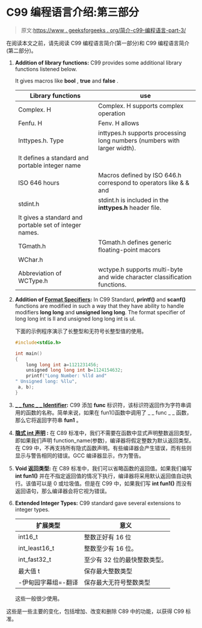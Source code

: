 # C99 编程语言介绍:第三部分

> 原文:[https://www . geeksforgeeks . org/简介-c99-编程语言-part-3/](https://www.geeksforgeeks.org/introduction-to-the-c99-programming-language-part-3/)

在阅读本文之前，请先阅读 C99 编程语言简介(第一部分)和 C99 编程语言简介(第二部分)。

1.  **Addition of library functions:** C99 provides some additional library functions listened below.

    It gives macros like **bool** , **true** and **false** .

    | Library functions | use |
    | --- | --- |
    | Complex. H | Complex. H supports complex operation |
    | Fenfu. H | Fenv. H allows |
    | Inttypes.h. Type | inttypes.h supports processing long numbers (numbers with larger width).
    It defines a standard and portable integer name |
    | ISO 646 hours | Macros defined by ISO 646.h correspond to operators like & & and |
    | stdint.h | stdint.h is included in the **inttypes.h** header file.
    It gives a standard and portable set of integer names. |
    | TGmath.h | TGmath.h defines generic floating-point macors |
    | WChar.h |  |
    | Abbreviation of WCType.h | wctype.h supports multi-byte and wide character classification functions. |

2.  **Addition of [Format Specifiers](https://www.geeksforgeeks.org/format-specifiers-in-c/):** In C99 Standard, **printf()** and **scanf()** functions are modified in such a way that they have ability to handle modifiers **long long** and **unsigned long long**. The format specifier of long long int is ll and unsigned long long int is ul.

    下面的示例程序演示了长整型和无符号长整型值的使用。

    ```cpp
    #include<stdio.h>

    int main()
    {
        long long int a=1121231456;
        unsigned long long int b=1124154632;
        printf("Long Number: %lld and"
    " Unsigned long: %llu",
     a, b);
    }
    ```

3.  **[_ _ func _ _ Identifier](https://www.geeksforgeeks.org/predefined-identifier-__func__-c/):**
    C99 添加 **__func__** 标识符，该标识符返回作为字符串调用的函数的名称。简单来说，如果在 fun1()函数中调用了 _ _ func _ _ 函数，那么它将返回字符串 **fun1** 。
4.  **[隐式 int 声明](https://www.geeksforgeeks.org/implicit-return-type-int-c-language/) :**
    在 C89 标准中，我们不需要在函数中显式声明整数返回类型，即如果我们声明 function_name(参数)，编译器将假定整数为默认返回类型。在 C99 中，不再支持所有隐式函数声明。有些编译器会产生错误，而有些则显示与警告相同的错误。GCC 编译器显示，作为警告。
5.  **Void 返回类型:**
    在 C89 标准中，我们可以省略函数的返回值。如果我们编写 **int fun1()** 并在不指定返回值的情况下执行，编译器将采用默认返回值自动执行。该值可以是 0 或垃圾值。但是在 C99 中，如果我们写 **int fun1()** 而没有返回语句，那么编译器会将它视为错误。
6.  **Extended Integer Types:** C99 standard gave several extensions to integer types.

    | 扩展类型 | 意义 |
    | --- | --- |
    | int16_t | 整数正好有 16 位 |
    | int_least16_t | 整数至少有 16 位。 |
    | int_fast32_t | 至少有 32 位的最快整数类型。 |
    | 最大值 t | 保存最大整数类型 |
    | -伊甸园字幕组=-翻译 | 保存最大无符号整数类型 |

    这些一般很少使用。

这些是一些主要的变化，包括增加、改变和删除 C89 中的功能，以获得 C99 标准。
